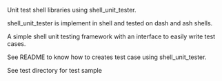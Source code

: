 
Unit test shell libraries using shell_unit_tester.

shell_unit_tester is implement in shell and tested on dash and ash shells.

A simple shell unit testing framework with an interface to easily write test cases.

See README to know how to creates test case using shell_unit_tester.

See test directory for test sample
